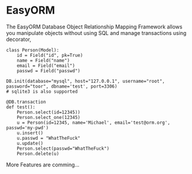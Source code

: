 # EasyORM

The EasyORM Database Object Relationship Mapping Framework allows you manipulate objects without using SQL and manage transactions using decorator,

    class Person(Model):
        id = Field("id", pk=True)
        name = Field("name")
        email = Field("email")
        passwd = Field("passwd")
    
    DB.init(database="mysql", host="127.0.0.1", username="root", password="toor", dbname='test', port=3306) 
    # sqlite3 is also supported
    
    @DB.transaction
    def test():
        Person.select(id=12345))
        Person.select_one(12345)
        u = Person(id=12345, name='Michael', email='test@orm.org', passwd='my-pwd')
        u.insert()
        u.passwd = "WhatTheFuck"
        u.update()
        Person.select(passwd="WhatTheFuck")
        Person.delete(u)
  
More Features are comming...